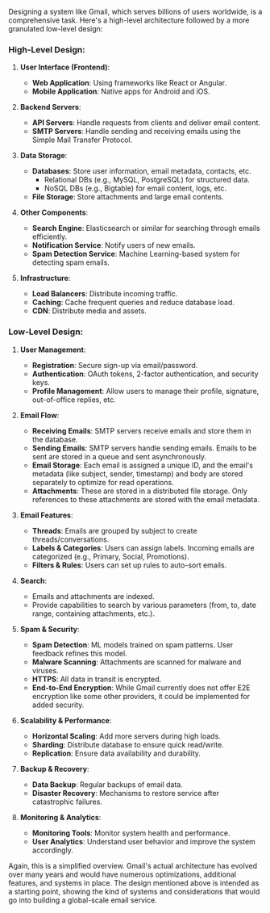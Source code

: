 Designing a system like Gmail, which serves billions of users worldwide, is a comprehensive task. Here's a high-level architecture followed by a more granulated low-level design:

### High-Level Design:

1. **User Interface (Frontend)**:
    - **Web Application**: Using frameworks like React or Angular.
    - **Mobile Application**: Native apps for Android and iOS.

2. **Backend Servers**:
    - **API Servers**: Handle requests from clients and deliver email content.
    - **SMTP Servers**: Handle sending and receiving emails using the Simple Mail Transfer Protocol.

3. **Data Storage**:
    - **Databases**: Store user information, email metadata, contacts, etc.
        - Relational DBs (e.g., MySQL, PostgreSQL) for structured data.
        - NoSQL DBs (e.g., Bigtable) for email content, logs, etc.
    - **File Storage**: Store attachments and large email contents.

4. **Other Components**:
    - **Search Engine**: Elasticsearch or similar for searching through emails efficiently.
    - **Notification Service**: Notify users of new emails.
    - **Spam Detection Service**: Machine Learning-based system for detecting spam emails.

5. **Infrastructure**:
    - **Load Balancers**: Distribute incoming traffic.
    - **Caching**: Cache frequent queries and reduce database load.
    - **CDN**: Distribute media and assets.

### Low-Level Design:

1. **User Management**:
    - **Registration**: Secure sign-up via email/password.
    - **Authentication**: OAuth tokens, 2-factor authentication, and security keys.
    - **Profile Management**: Allow users to manage their profile, signature, out-of-office replies, etc.

2. **Email Flow**:
    - **Receiving Emails**: SMTP servers receive emails and store them in the database.
    - **Sending Emails**: SMTP servers handle sending emails. Emails to be sent are stored in a queue and sent asynchronously.
    - **Email Storage**: Each email is assigned a unique ID, and the email's metadata (like subject, sender, timestamp) and body are stored separately to optimize for read operations.
    - **Attachments**: These are stored in a distributed file storage. Only references to these attachments are stored with the email metadata.

3. **Email Features**:
    - **Threads**: Emails are grouped by subject to create threads/conversations.
    - **Labels & Categories**: Users can assign labels. Incoming emails are categorized (e.g., Primary, Social, Promotions).
    - **Filters & Rules**: Users can set up rules to auto-sort emails.

4. **Search**:
    - Emails and attachments are indexed.
    - Provide capabilities to search by various parameters (from, to, date range, containing attachments, etc.).

5. **Spam & Security**:
    - **Spam Detection**: ML models trained on spam patterns. User feedback refines this model.
    - **Malware Scanning**: Attachments are scanned for malware and viruses.
    - **HTTPS**: All data in transit is encrypted.
    - **End-to-End Encryption**: While Gmail currently does not offer E2E encryption like some other providers, it could be implemented for added security.

6. **Scalability & Performance**:
    - **Horizontal Scaling**: Add more servers during high loads.
    - **Sharding**: Distribute database to ensure quick read/write.
    - **Replication**: Ensure data availability and durability.

7. **Backup & Recovery**:
    - **Data Backup**: Regular backups of email data.
    - **Disaster Recovery**: Mechanisms to restore service after catastrophic failures.

8. **Monitoring & Analytics**:
    - **Monitoring Tools**: Monitor system health and performance.
    - **User Analytics**: Understand user behavior and improve the system accordingly.

Again, this is a simplified overview. Gmail's actual architecture has evolved over many years and would have numerous optimizations, additional features, and systems in place. The design mentioned above is intended as a starting point, showing the kind of systems and considerations that would go into building a global-scale email service.